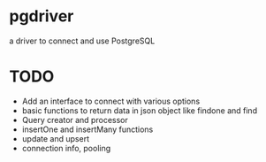 # pgdriver
a driver to connect and use PostgreSQL

# TODO
- Add an interface to connect with various options
- basic functions to return data in json object like findone and find
- Query creator and processor
- insertOne and insertMany functions
- update and upsert
- connection info, pooling
